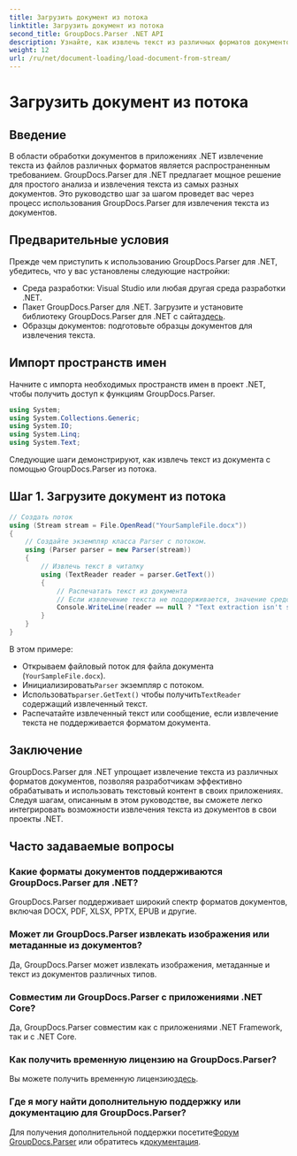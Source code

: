 ```yaml
---
title: Загрузить документ из потока
linktitle: Загрузить документ из потока
second_title: GroupDocs.Parser .NET API
description: Узнайте, как извлечь текст из различных форматов документов в .NET с помощью GroupDocs.Parser. Пошаговое руководство с примерами кода.
weight: 12
url: /ru/net/document-loading/load-document-from-stream/
---
```


# Загрузить документ из потока

## Введение
В области обработки документов в приложениях .NET извлечение текста из файлов различных форматов является распространенным требованием. GroupDocs.Parser для .NET предлагает мощное решение для простого анализа и извлечения текста из самых разных документов. Это руководство шаг за шагом проведет вас через процесс использования GroupDocs.Parser для извлечения текста из документов.
## Предварительные условия
Прежде чем приступить к использованию GroupDocs.Parser для .NET, убедитесь, что у вас установлены следующие настройки:
- Среда разработки: Visual Studio или любая другая среда разработки .NET.
-  Пакет GroupDocs.Parser для .NET. Загрузите и установите библиотеку GroupDocs.Parser для .NET с сайта[здесь](https://releases.groupdocs.com/parser/net/).
- Образцы документов: подготовьте образцы документов для извлечения текста.
## Импорт пространств имен
Начните с импорта необходимых пространств имен в проект .NET, чтобы получить доступ к функциям GroupDocs.Parser.
```csharp
using System;
using System.Collections.Generic;
using System.IO;
using System.Linq;
using System.Text;
```

Следующие шаги демонстрируют, как извлечь текст из документа с помощью GroupDocs.Parser из потока.
## Шаг 1. Загрузите документ из потока
```csharp
// Создать поток
using (Stream stream = File.OpenRead("YourSampleFile.docx"))
{
    // Создайте экземпляр класса Parser с потоком.
    using (Parser parser = new Parser(stream))
    {
        // Извлечь текст в читалку
        using (TextReader reader = parser.GetText())
        {
            // Распечатать текст из документа
            // Если извлечение текста не поддерживается, значение средства чтения будет нулевым.
            Console.WriteLine(reader == null ? "Text extraction isn't supported" : reader.ReadToEnd());
        }
    }
}
```
В этом примере:
- Открываем файловый поток для файла документа (`YourSampleFile.docx`).
-  Инициализировать`Parser` экземпляр с потоком.
-  Использовать`parser.GetText()` чтобы получить`TextReader` содержащий извлеченный текст.
- Распечатайте извлеченный текст или сообщение, если извлечение текста не поддерживается форматом документа.
## Заключение
GroupDocs.Parser для .NET упрощает извлечение текста из различных форматов документов, позволяя разработчикам эффективно обрабатывать и использовать текстовый контент в своих приложениях. Следуя шагам, описанным в этом руководстве, вы сможете легко интегрировать возможности извлечения текста из документов в свои проекты .NET.

## Часто задаваемые вопросы
### Какие форматы документов поддерживаются GroupDocs.Parser для .NET?
GroupDocs.Parser поддерживает широкий спектр форматов документов, включая DOCX, PDF, XLSX, PPTX, EPUB и другие.
### Может ли GroupDocs.Parser извлекать изображения или метаданные из документов?
Да, GroupDocs.Parser может извлекать изображения, метаданные и текст из документов различных типов.
### Совместим ли GroupDocs.Parser с приложениями .NET Core?
Да, GroupDocs.Parser совместим как с приложениями .NET Framework, так и с .NET Core.
### Как получить временную лицензию на GroupDocs.Parser?
 Вы можете получить временную лицензию[здесь](https://purchase.groupdocs.com/temporary-license/).
### Где я могу найти дополнительную поддержку или документацию для GroupDocs.Parser?
 Для получения дополнительной поддержки посетите[Форум GroupDocs.Parser](https://forum.groupdocs.com/c/parser/17) или обратитесь к[документация](https://tutorials.groupdocs.com/parser/net/).
